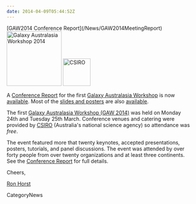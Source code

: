 ```yaml
---
date: 2014-04-09T05:44:52Z
---
```

<div class='newsItemHeader'>[GAW2014 Conference Report](/News/GAW2014MeetingReport)</div>

<div class='right'>
<a href='/Events/GAW2014'><img src='/Images/Logos/GAW2014-200.png' alt='Galaxy Australasia Workshop 2014' width="150" /></a> <a href='http://csiro.au/'><img src='/Images/Logos/CSIROLogoBig.png' alt='CSIRO' width="75" /></a></div>

A [Conference Report](/Events/GAW2014#conference-report) for the first [Galaxy Australasia Workshop](/Events/GAW2014) is now [available](/Events/GAW2014#conference-report).  Most of the [slides and posters](/Events/GAW2014#program) are also [available](/Events/GAW2014#program).

The first [Galaxy Australasia Workshop (GAW 2014)](/Events/GAW2014) was held on Monday 24th and Tuesday 25th March. Conference venues and catering were provided by [CSIRO](http://csiro.au/) (Australia's national science agency) so attendance was *free*.

The event featured more that twenty keynotes, accepted presentations, posters, tutorials, and panel discussions.  The event was attended by over forty people from over twenty organizations and at least three continents.  See the [Conference Report](/Events/GAW2014#conference-report) for full details.

Cheers,

[Ron Horst](https://www.yammer.com/australianbioinformaticsnetwork/users/rhorst-guest#/Threads/fromUser?type=from_user&feedId=1506414565)


CategoryNews
